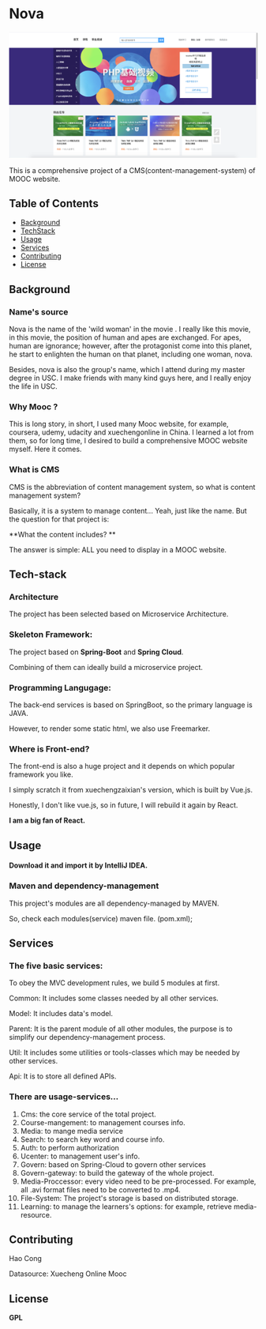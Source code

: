 # Nova

![dIQ0IJ.png](dIQ0IJ.png)



This is a comprehensive project of a CMS(content-management-system) of MOOC website.

## Table of Contents

- [Background](#Background)
- [TechStack](#Tech-stack)
- [Usage](#Usage)
- [Services](#Service)
- [Contributing](#Contributing)
- [License](#License)



## Background

### Name's source

Nova is the name of the 'wild woman' in the movie <Planet of the Apes>. I really like this movie, in this movie, the position of human and apes are exchanged. For apes, human are ignorance; however, after the protagonist come into this planet, he start to enlighten the human on that planet, including one woman, nova.



Besides, nova is also the group's name, which I attend during my master degree in USC. I make friends with many kind guys here, and I really enjoy the life in USC.



### Why Mooc ?

This is long story, in short, I used many Mooc website, for example, coursera, udemy, udacity and xuechengonline in China. I learned a lot from them, so for long time, I desired to build a comprehensive MOOC website myself. Here it comes.



### What is CMS

CMS is the abbreviation of content management system, so what is content management system? 

Basically, it is a system to manage content... Yeah, just like the name. But the question for that project is: 

**What the content includes? **

The answer is simple: ALL you need to display in a MOOC website.





## Tech-stack

### Architecture

The project has been selected based on Microservice Architecture.



### Skeleton Framework:

The project based on **Spring-Boot** and **Spring Cloud**. 

Combining of them can ideally build a microservice project.



### Programming Langugage:



The back-end services is based on SpringBoot, so the primary language is JAVA.

However, to render some static html, we also use Freemarker.



### Where is Front-end?

The front-end is also a huge project and it depends on which popular framework you like.

I simply scratch it from xuechengzaixian's version, which is built by Vue.js.



Honestly, I don't like vue.js, so in future, I will rebuild it again by React.

**I am a big fan of React.**



## Usage

#### Download it and import it by IntelliJ IDEA.

### 

### Maven and dependency-management

This project's modules are all dependency-managed by MAVEN.

So, check each modules(service) maven file. (pom.xml);



## Services

### The five basic services:

To obey the MVC development rules, we build 5 modules at first.

Common: It includes some classes needed by all other services.

Model: It includes data's model.

Parent: It is the parent module of all other modules, the purpose is to simplify our dependency-management process.

Util: It includes some utilities or tools-classes which may be needed by other services.

Api: It is to store all defined APIs. 



### There are usage-services...

1.  Cms: the core service of the total project.
2.  Course-mangement: to management courses info.
3.  Media: to mange media service
4.  Search: to search key word and course info.
5.  Auth: to perform authorization
6.  Ucenter: to management user's info.
7.  Govern: based on Spring-Cloud to govern other services
8.  Govern-gateway: to build the gateway of the whole project.
9.  Media-Proccessor: every video need to be pre-processed. For example, all .avi format files need to be converted to .mp4.
10.  File-System: The project's storage is based on distributed storage.
11.  Learning: to manage the learners's options: for example, retrieve media-resource.



## Contributing

Hao Cong

Datasource: Xuecheng Online Mooc 



## License

**GPL**


